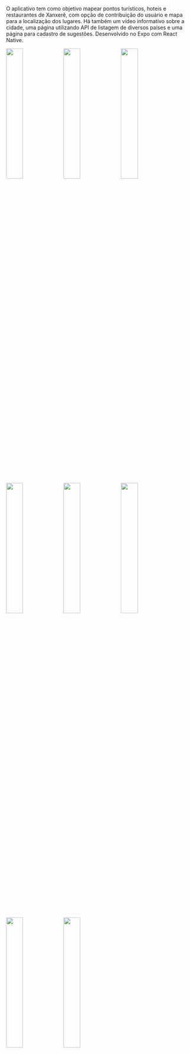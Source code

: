 O aplicativo tem como objetivo mapear pontos turísticos, hoteis e restaurantes de Xanxerê, com opção de contribuição do usuário e mapa para a localização dos lugares. Há também um vídeo informativo sobre a cidade, uma página utilizando API de listagem de diversos países e uma página para cadastro de sugestões.
Desenvolvido no Expo com React Native.

<img src='https://i.ibb.co/hfdZjyT/pagina-inicial.jpg' height='30%' width='30%'> <img src='https://i.ibb.co/J7RZZLh/API.png' height='30%' width='30%'> <img src='https://i.ibb.co/J2j7Dxx/sugestao-usuarios.jpg' height='30%' width='30%'>
<img src='https://i.ibb.co/ZhnvQrc/login.jpg' height='30%' width='30%'> <img src='https://i.ibb.co/cJcZshQ/cards.jpg' height='30%' width='30%'> <img src='https://i.ibb.co/tHv5Vj1/adi-o-d-info.jpg' height='30%' width='30%'>
<img src='https://i.ibb.co/QFLpcNN/cadastro.jpg' height='30%' width='30%'>
<img src='https://i.ibb.co/N3n19BL/mapa.jpg' height='30%' width='30%'>
        
     

          
          
